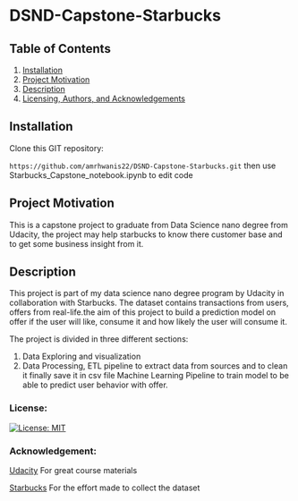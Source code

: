 # DSND-Capstone-Starbucks

## Table of Contents
1)    [Installation](#installation)
2)    [Project Motivation](#Project-Motivation)
3)    [Description](#Description)
4)    [Licensing, Authors, and Acknowledgements](#licensing-authors-and-acknowledgements)

## Installation
 Clone this GIT repository:

`
    https://github.com/amrhwanis22/DSND-Capstone-Starbucks.git
`
then use Starbucks_Capstone_notebook.ipynb to edit code
## Project Motivation
This is a capstone project to graduate from Data Science nano degree from Udacity, the project may help starbucks to know there customer base and to get some business insight from it.

## Description
This project is part of my data science nano degree program  by Udacity in collaboration with
Starbucks. The dataset contains transactions from users, offers from real-life.the aim of this project to build a prediction model on offer if the user will like, consume it and how likely the user will consume it.

The project is divided in three different sections:
1. Data Exploring and visualization
2. Data Processing, ETL pipeline to extract data from sources and to clean it finally save it in csv file
Machine Learning Pipeline to train model to be able to predict user behavior with offer.


### License:
[![License: MIT](https://img.shields.io/badge/License-MIT-yellow.svg)](https://opensource.org/licenses/MIT)


### Acknowledgement:

[Udacity](https://www.udacity.com/) For great course materials

[Starbucks](https://www.starbucks.com/) For the effort made to collect the dataset
